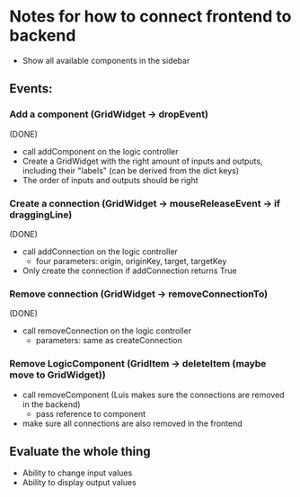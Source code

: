 # Notes for how to connect frontend to backend

* Show all available components in the sidebar

## Events:

### Add a component (GridWidget -> dropEvent)
(DONE)
* call addComponent on the logic controller
* Create a GridWidget with the right amount of inputs and outputs, including their "labels" (can be derived from the dict keys)
* The order of inputs and outputs should be right

### Create a connection (GridWidget -> mouseReleaseEvent -> if draggingLine)
(DONE)
* call addConnection on the logic controller
  * four parameters: origin, originKey, target, targetKey
* Only create the connection if addConnection returns True

### Remove connection (GridWidget -> removeConnectionTo)
(DONE)
* call removeConnection on the logic controller
  * parameters: same as createConnection

### Remove LogicComponent (GridItem -> deleteItem (maybe move to GridWidget))
* call removeComponent (Luis makes sure the connections are removed in the backend)
  * pass reference to component
* make sure all connections are also removed in the frontend

## Evaluate the whole thing
* Ability to change input values
* Ability to display output values
